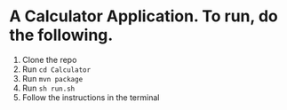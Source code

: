 # A Calculator Application. To run, do the following. 

1. Clone the repo 
2. Run ```cd Calculator```
3. Run ```mvn package```
4. Run ```sh run.sh```
5. Follow the instructions in the terminal
